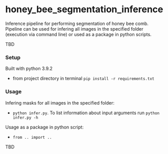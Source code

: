 # honey_bee_segmentation_inference
Inference pipeline for performing segmentation of honey bee comb.
Pipeline can be used for infering all images in the specified folder (execution via command line) or used as a package in python scripts.

TBD

### Setup ###
Built with python 3.9.2

* from project directory in terminal `pip install -r requirements.txt`

### Usage ###

Infering masks for all images in the specified folder:
- `python infer.py`. To list information about input arguments run `python infer.py -h`

Usage as a package in python script:
- `from .. import ..`


TBD


